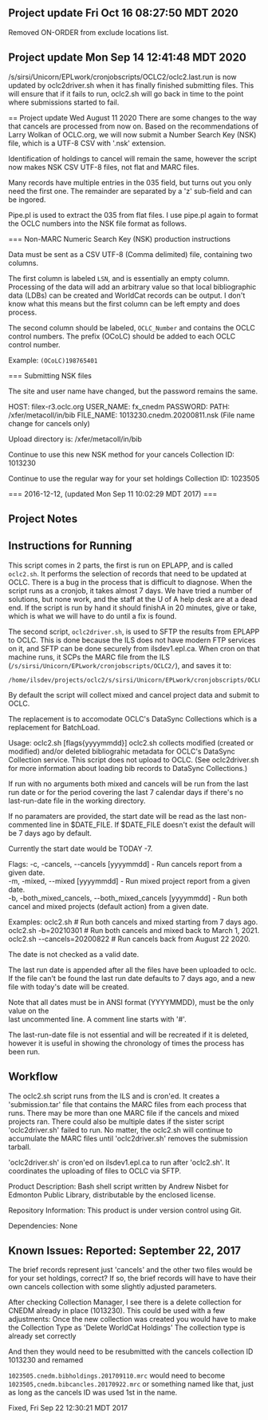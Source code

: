 ## Project update Fri Oct 16 08:27:50 MDT 2020
Removed ON-ORDER from exclude locations list.

## Project update Mon Sep 14 12:41:48 MDT 2020
/s/sirsi/Unicorn/EPLwork/cronjobscripts/OCLC2/oclc2.last.run is now 
updated by oclc2driver.sh when it has finally finished submitting 
files. This will ensure that if it fails to run, oclc2.sh will go 
back in time to the point where submissions started to fail.

== Project update Wed August 11 2020
There are some changes to the way that cancels are processed from now on.
Based on the recommendations of Larry Wolkan of OCLC.org, we will now 
submit a Number Search Key (NSK) file, which is a UTF-8 CSV with '.nsk'
extension.

Identification of holdings to cancel will remain the same, however the 
script now makes NSK CSV UTF-8 files, not flat and MARC files.

Many records have multiple entries in the 035 field, but turns out you 
only need the first one. The remainder are separated by a 'z' sub-field
and can be ingored.

Pipe.pl is used to extract the 035 from flat files. I use pipe.pl again
to format the OCLC numbers into the NSK file format as follows.

=== Non-MARC Numeric Search Key (NSK) production instructions

Data must be sent as a CSV UTF-8 (Comma delimited) file, containing two columns.

The first column is labeled ```LSN```, and is essentially an empty column. 
Processing of the data will add an arbitrary value so that local bibliographic 
data (LDBs) can be created and WorldCat records can be output. I don't know
what this means but the first column can be left empty and does process.

The second column should be labeled, ```OCLC_Number``` and contains the OCLC 
control numbers. The prefix (OCoLC) should be added to each OCLC control number. 

Example: ```(OCoLC)198765401```

=== Submitting NSK files

The site and user name have changed, but the password remains the same.

HOST: filex-r3.oclc.org
USER_NAME: fx_cnedm
PASSWORD: <no change>
PATH:  /xfer/metacoll/in/bib 
FILE_NAME: 1013230.cnedm.20200811.nsk (File name change for cancels only)

Upload directory is:
 /xfer/metacoll/in/bib

Continue to use this new NSK method for your cancels Collection ID: 1013230

Continue to use the regular way for your set holdings Collection ID: 1023505

=== 2016-12-12, (updated Mon Sep 11 10:02:29 MDT 2017) ===

Project Notes
-------------

Instructions for Running
--
This script comes in 2 parts, the first is run on EPLAPP, and is called ```oclc2.sh```. It 
performs the selection of records that need to be updated at OCLC. There is a bug in
the process that is difficult to diagnose. When the script runs as a cronjob, it takes
almost 7 days. We have tried a number of solutions, but none work, and the staff at 
the U of A help desk are at a dead end. If the script is run by hand it should finishA
in 20 minutes, give or take, which is what we will have to do until a fix is found.

The second script, ```oclc2driver.sh```, is used to SFTP the results from EPLAPP to OCLC. 
This is done because the ILS does not have modern FTP services on it, and SFTP can 
be done securely from ilsdev1.epl.ca. When cron on that machine runs, it SCPs the 
MARC file from the ILS (```/s/sirsi/Unicorn/EPLwork/cronjobscripts/OCLC2/```), and saves 
it to:
```
/home/ilsdev/projects/oclc2/s/sirsi/Unicorn/EPLwork/cronjobscripts/OCLC2
```

By default the script will collect mixed and cancel project data and submit to OCLC.

The replacement is to accomodate OCLC's DataSync Collections which is a replacement 
for BatchLoad.

Usage: oclc2.sh [flags{yyyymmdd}]
oclc2.sh collects modified (created or modified) and/or deleted bibliograhic 
  metadata for OCLC's DataSync Collection service. This script does not upload to OCLC. 
  (See oclc2driver.sh for more information about loading bib records to DataSync Collections.) 
                                              
  If run with no arguments both mixed and cancels will be run from the last run date 
  or for the period covering the last 7 calendar days if there's no last-run-date file 
  in the working directory.                                
                                              
  If no paramaters are provided, the start date will be read as the last non-commented line
  in $DATE_FILE. If $DATE_FILE doesn't exist the default will be 7 days ago by default.
  
  Currently the start date would be TODAY -7. 
   
  Flags:
    -c, -cancels, --cancels [yyyymmdd] - Run cancels report from a given date.                 
    -m, -mixed, --mixed [yyyymmdd] - Run mixed project report from a given date.           
    -b, -both_mixed_cancels, --both_mixed_cancels [yyyymmdd] - Run both cancel and mixed projects
	  (default action) from a given date.
  
  Examples: 
    oclc2.sh                     # Run both cancels and mixed starting from 7 days ago.
    oclc2.sh -b=20210301         # Run both cancels and mixed back to March 1, 2021.
    oclc2.sh --cancels=20200822  # Run cancels back from August 22 2020.
                                              
  The date is not checked as a valid date. 
                                              
  The last run date is appended after all the files have been uploaded to oclc.
  If the file can't be found the last run date defaults to 7 days ago, and a new file 
  with today's date will be created.
  
  Note that all dates must be in ANSI format (YYYYMMDD), must be the only value on the  
  last uncommented line. A comment line starts with '#'. 
                                              
  The last-run-date file is not essential and will be recreated if it is deleted, however 
  it is useful in showing the chronology of times the process has been run.

Workflow
--------
The oclc2.sh script runs from the ILS and is cron'ed. It creates a 'submission.tar' file that
contains the MARC files from each process that runs. There may be more than one MARC file if
the cancels and mixed projects ran. There could also be multiple dates if the sister script
'oclc2driver.sh' failed to run. No matter, the oclc2.sh will continue to accumulate the MARC
files until 'oclc2driver.sh' removes the submission tarball.

'oclc2driver.sh' is cron'ed on ilsdev1.epl.ca to run after 'oclc2.sh'. It coordinates the uploading
of files to OCLC via SFTP.

Product Description:
Bash shell script written by Andrew Nisbet for Edmonton Public Library, distributable by the enclosed license.

Repository Information:
This product is under version control using Git.

Dependencies:
None

Known Issues:
Reported: September 22, 2017
---
The brief records represent just 'cancels' and the other two files would be for your set holdings, correct?  If so, the brief records will have to have their own cancels collection with some slightly adjusted parameters.

After checking Collection Manager, I see there is a delete collection for CNEDM already in place (1013230).  This could be used with a few adjustments:
Once the new collection was created you would have to make the Collection Type as 'Delete WorldCat Holdings'
The collection type is already set correctly

And then they would need to be resubmitted with the cancels collection ID 1013230 and remamed

```1023505.cnedm.bibholdings.201709110.mrc``` would need to become  ```1023505,cnedm.bibcancles.20170922.mrc``` or something named like that, just as long as the cancels ID was used 1st in the name.

Fixed, Fri Sep 22 12:30:21 MDT 2017



